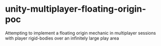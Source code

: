# unity-multiplayer-floating-origin-poc
Attempting to implement a floating origin mechanic in multiplayer sessions with player rigid-bodies over an infinitely large play area
